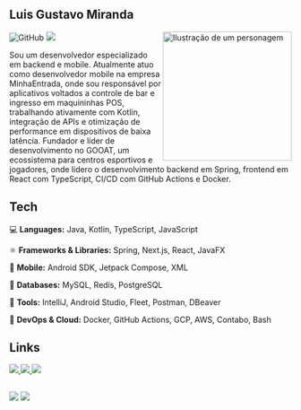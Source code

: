 ## Luis Gustavo Miranda
![GitHub](https://img.shields.io/badge/Principal%20stack-%20Spring%20and%20React-red) ![](https://komarev.com/ghpvc/?username=Luisgmr&color=006bed)
<img src="https://png.pngtree.com/png-vector/20231214/ourmid/pngtree-young-programmer-writing-program-code-png-image_11353939.png" alt="Ilustração de um personagem" min-width="250px" max-width="230px" width="230px" align="right">

<p align="left"> 
Sou um desenvolvedor especializado em backend e mobile. Atualmente atuo como desenvolvedor mobile na empresa MinhaEntrada, onde sou responsável por aplicativos voltados a controle de bar e ingresso em maquininhas POS, trabalhando ativamente com Kotlin, integração de APIs e otimização de performance em dispositivos de baixa latência. Fundador e líder de desenvolvimento no GOOAT, um ecossistema para centros esportivos e jogadores, onde lidero o desenvolvimento backend em Spring, frontend em React com TypeScript, CI/CD com GitHub Actions e Docker.
</p>

## Tech

<p align="left">
  💻 <strong>Languages:</strong> Java, Kotlin, TypeScript, JavaScript
</p>

<p align="left">
  ⚛️ <strong>Frameworks & Libraries:</strong> Spring, Next.js, React, JavaFX
</p>

<p align="left">
  📱 <strong>Mobile:</strong> Android SDK, Jetpack Compose, XML
</p>

<p align="left">
  🎲 <strong>Databases:</strong> MySQL, Redis, PostgreSQL
</p>

<p align="left">
  💼 <strong>Tools:</strong> IntelliJ, Android Studio, Fleet, Postman, DBeaver
</p>

<p align="left">
  🚀 <strong>DevOps & Cloud:</strong> Docker, GitHub Actions, GCP, AWS, Contabo, Bash
</p>


## Links

<div> 
  <a href="mailto:contato@luisgmr.com"> 
    <img src="https://img.shields.io/badge/-Email-D14836?style=for-the-badge&logo=gmail&logoColor=white">
  </a>
  <a href="https://www.linkedin.com/in/Luisgmr01/" target="_blank">
    <img src="https://img.shields.io/badge/-LinkedIn-0077B5?style=for-the-badge&logo=linkedin&logoColor=white">
  </a>
  <a href="https://gooat.com.br" target="_blank">
    <img src="https://img.shields.io/badge/🐐 GOOAT-white?style=for-the-badge&logoColor=black">
  </a>
</div>

##

![](https://nirzak-streak-stats.vercel.app/?user=Luisgmr&theme=github_dark&hide_border=true)
![](https://github-readme-stats.vercel.app/api/top-langs/?username=Luisgmr&theme=github_dark&hide_border=true&include_all_commits=false&count_private=true&layout=compact)
